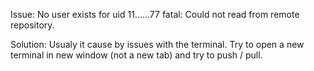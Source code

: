 Issue:
No user exists for uid 11......77
fatal: Could not read from remote repository.

Solution:
Usualy it cause by issues with the terminal.
Try to open a new terminal in new window (not a new tab) and try to push / pull.
